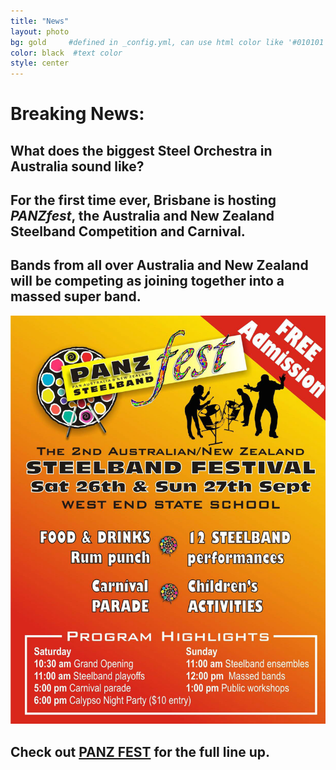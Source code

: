 ```yaml
---
title: "News"
layout: photo
bg: gold     #defined in _config.yml, can use html color like '#010101'
color: black  #text color
style: center
---
```

# Breaking News:

## What does the biggest Steel Orchestra in Australia sound like?

## For the first time ever, Brisbane is hosting _PANZfest_, the Australia and New Zealand Steelband Competition and Carnival.

## Bands from all over Australia and New Zealand will be competing as joining together into a massed super band.

<a href="https://www.facebook.com/panzfest2015?ref=settings" target="_blank">
      <img src="/img/panzfestFlyerWeb.jpg"/>
</a>

## Check out [PANZ FEST](https://www.facebook.com/panzfest2015?ref=settings) for the full line up.



